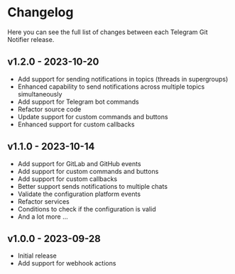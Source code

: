 # Changelog

Here you can see the full list of changes between each Telegram Git Notifier release.

## v1.2.0 - 2023-10-20

- Add support for sending notifications in topics (threads in supergroups)
- Enhanced capability to send notifications across multiple topics simultaneously
- Add support for Telegram bot commands
- Refactor source code
- Update support for custom commands and buttons
- Enhanced support for custom callbacks

## v1.1.0 - 2023-10-14

- Add support for GitLab and GitHub events
- Add support for custom commands and buttons
- Add support for custom callbacks
- Better support sends notifications to multiple chats
- Validate the configuration platform events
- Refactor services
- Conditions to check if the configuration is valid
- And a lot more ...

## v1.0.0 - 2023-09-28

- Initial release
- Add support for webhook actions

